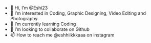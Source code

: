 - 👋 Hi, I’m @Eshi23
- 👀 I’m interested in Coding, Graphic Designing, Video Editing and Photography.
- 🌱 I’m currently learning Coding 
- 💞️ I’m looking to collaborate on Github
- 📫 How to reach me @eshhiikkkaaa on instagram

<!---
Eshi23/Eshi23 is a ✨ special ✨ repository because its `README.md` (this file) appears on your GitHub profile.
You can click the Preview link to take a look at your changes.
--->
